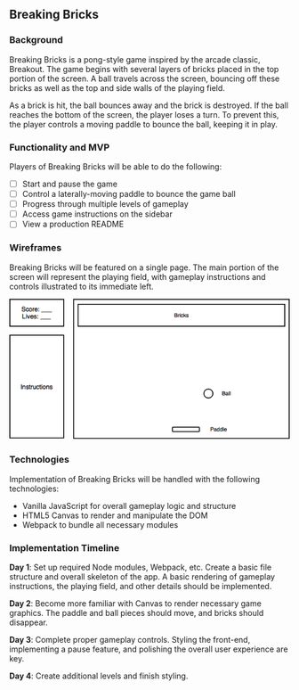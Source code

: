 ## Breaking Bricks

### Background

Breaking Bricks is a pong-style game inspired by the arcade classic, Breakout. The game begins with several layers of bricks placed in the top portion of the screen. A ball travels across the screen, bouncing off these bricks as well as the top and side walls of the playing field.

As a brick is hit, the ball bounces away and the brick is destroyed. If the ball reaches the bottom of the screen, the player loses a turn. To prevent this, the player controls a moving paddle to bounce the ball, keeping it in play.

### Functionality and MVP

Players of Breaking Bricks will be able to do the following:

- [ ] Start and pause the game
- [ ] Control a laterally-moving paddle to bounce the game ball
- [ ] Progress through multiple levels of gameplay
- [ ] Access game instructions on the sidebar
- [ ] View a production README

### Wireframes

Breaking Bricks will be featured on a single page. The main portion of the screen will represent the playing field, with gameplay instructions and controls illustrated to its immediate left.

![wireframe](docs/wireframe.png)

### Technologies

Implementation of Breaking Bricks will be handled with the following technologies:

- Vanilla JavaScript for overall gameplay logic and structure
- HTML5 Canvas to render and manipulate the DOM
- Webpack to bundle all necessary modules

### Implementation Timeline

**Day 1**: Set up required Node modules, Webpack, etc. Create a basic file structure and overall skeleton of the app. A basic rendering of gameplay instructions, the playing field, and other details should be implemented.

**Day 2**: Become more familiar with Canvas to render necessary game graphics. The paddle and ball pieces should move, and bricks should disappear.

**Day 3**: Complete proper gameplay controls. Styling the front-end, implementing a pause feature, and polishing the overall user experience are key.

**Day 4**: Create additional levels and finish styling.
